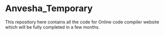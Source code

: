 # Anvesha_Temporary
This repository here contains all the code for Online code compiler website which will be fully completed in a few months.
